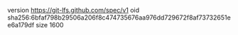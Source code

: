 version https://git-lfs.github.com/spec/v1
oid sha256:6bfaf798b29506a206f8c474735676aa976dd729672f8af73732651ee6a179df
size 1600

